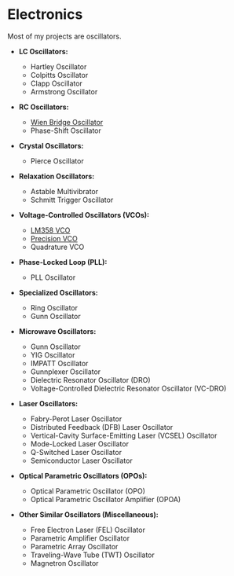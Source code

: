 # Electronics

Most of my projects are oscillators. 

- **LC Oscillators:**
  - Hartley Oscillator
  - Colpitts Oscillator
  - Clapp Oscillator
  - Armstrong Oscillator

- **RC Oscillators:**
  - [Wien Bridge Oscillator](https://newell.github.io/projects/electronics/wien-bridge)
  - Phase-Shift Oscillator

- **Crystal Oscillators:**
  - Pierce Oscillator

- **Relaxation Oscillators:**
  - Astable Multivibrator
  - Schmitt Trigger Oscillator

- **Voltage-Controlled Oscillators (VCOs):**
  - [LM358 VCO](https://newell.github.io/projects/electronics/lm358-vco)
  - [Precision VCO](https://newell.github.io/projects/electronics/precision-vco)
  - Quadrature VCO

- **Phase-Locked Loop (PLL):**
  - PLL Oscillator

- **Specialized Oscillators:**
  - Ring Oscillator
  - Gunn Oscillator

- **Microwave Oscillators:**
  - Gunn Oscillator
  - YIG Oscillator
  - IMPATT Oscillator
  - Gunnplexer Oscillator
  - Dielectric Resonator Oscillator (DRO)
  - Voltage-Controlled Dielectric Resonator Oscillator (VC-DRO)

- **Laser Oscillators:**
  - Fabry-Perot Laser Oscillator
  - Distributed Feedback (DFB) Laser Oscillator
  - Vertical-Cavity Surface-Emitting Laser (VCSEL) Oscillator
  - Mode-Locked Laser Oscillator
  - Q-Switched Laser Oscillator
  - Semiconductor Laser Oscillator

- **Optical Parametric Oscillators (OPOs):**
  - Optical Parametric Oscillator (OPO)
  - Optical Parametric Oscillator Amplifier (OPOA)

- **Other Similar Oscillators (Miscellaneous):**
  - Free Electron Laser (FEL) Oscillator
  - Parametric Amplifier Oscillator
  - Parametric Array Oscillator
  - Traveling-Wave Tube (TWT) Oscillator
  - Magnetron Oscillator
